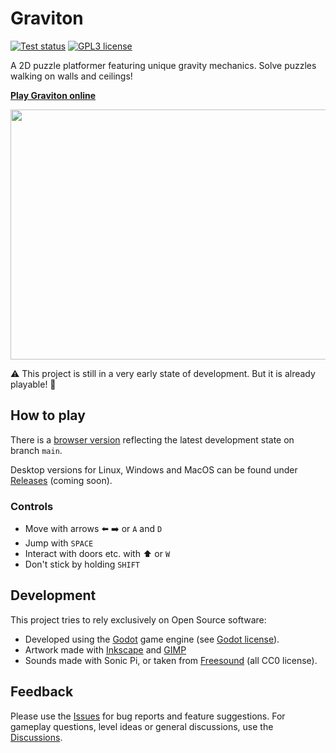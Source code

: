 # Graviton

[![Test status](https://github.com/mlange-42/Graviton/actions/workflows/build.yml/badge.svg)](https://github.com/mlange-42/Graviton/actions/workflows/build.yml)
[![GPL3 license](https://img.shields.io/github/license/mlange-42/Graviton)](https://github.com/mlange-42/Graviton/blob/main/LICENSE)

A 2D puzzle platformer featuring unique gravity mechanics. Solve puzzles walking on walls and ceilings!

**[Play Graviton online](https://mlange-42.github.io/Graviton/)**

<img width="600" height="400" src="https://user-images.githubusercontent.com/44003176/143660928-012e06ec-d49b-4348-9064-72c7677e12ba.png">
  
⚠️ This project is still in a very early state of development. But it is already playable! 🚀

## How to play

There is a [browser version](https://mlange-42.github.io/Graviton/) reflecting the latest development state on branch `main`.

Desktop versions for Linux, Windows and MacOS can be found under [Releases](https://github.com/mlange-42/Graviton/releases) (coming soon).

### Controls

* Move with arrows ⬅️ ➡️ or `A` and `D`
* Jump with `SPACE`
* Interact with doors etc. with ⬆️ or `W`
* Don't stick by holding `SHIFT`

## Development

This project tries to rely exclusively on Open Source software:

* Developed using the [Godot](https://godotengine.org) game engine (see [Godot license](https://godotengine.org/license)).
* Artwork made with [Inkscape](https://inkscape.org/) and [GIMP](https://gimp.org)
* Sounds made with Sonic Pi, or taken from [Freesound](https://freesound.org/) (all CC0 license).

## Feedback

Please use the [Issues](https://github.com/mlange-42/Graviton/issues) for bug reports and feature suggestions. 
For gameplay questions, level ideas or general discussions, use the [Discussions](https://github.com/mlange-42/Graviton/discussions).
